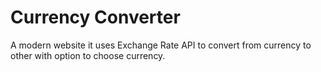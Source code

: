# Currency Converter

A modern website it uses Exchange Rate API to convert from currency to 
other with option to choose currency. 
